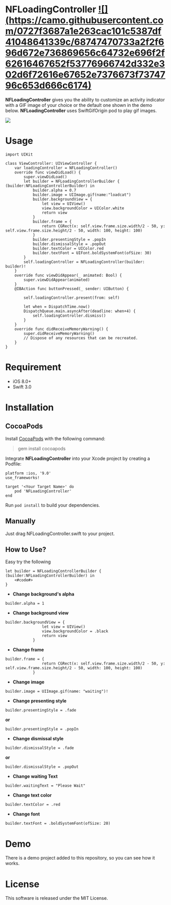 **NFLoadingController** [![] (https://camo.githubusercontent.com/0727f3687a1e263cac101c5387df41048641339c/68747470733a2f2f696d672e736869656c64732e696f2f62616467652f53776966742d332e302d6f72616e67652e7376673f7374796c653d666c6174)](https://developer.apple.com/swift/)
===


**NFLoadingController** gives you the ability to customize an activity indicator with a GIF image of your choice or the default one shown in the demo below.
**NFLoadingController** uses SwiftGifOrigin pod to play gif images.

![](demo.gif)



**Usage**
=
```
import UIKit

class ViewController: UIViewController {
    var loadingController = NFLoadingController()
    override func viewDidLoad() {
        super.viewDidLoad()
        let builder = NFLoadingControllerBuilder { (builder:NFLoadingControllerBuilder) in
            builder.alpha = 0.7
            builder.image = UIImage.gif(name:"loadcat")
            builder.backgroundView = {
                let view = UIView()
                view.backgroundColor = UIColor.white
                return view
            }
            builder.frame = {
                return CGRect(x: self.view.frame.size.width/2 - 50, y: self.view.frame.size.height/2 - 50, width: 100, height: 100)
            }
            builder.presentingStyle = .popIn
            builder.dismissalStyle = .popOut
            builder.textColor = UIColor.red
            builder.textFont = UIFont.boldSystemFont(ofSize: 30)
        }
        self.loadingController = NFLoadingController(builder: builder)!
    }
    override func viewDidAppear(_ animated: Bool) {
        super.viewDidAppear(animated)
    }
    @IBAction func buttonPressed(_ sender: UIButton) {
        
        self.loadingController.present(from: self)
        
        let when = DispatchTime.now()
        DispatchQueue.main.asyncAfter(deadline: when+4) {
            self.loadingController.dismiss()
        }
    }
    override func didReceiveMemoryWarning() {
        super.didReceiveMemoryWarning()
        // Dispose of any resources that can be recreated.
    }
}
```

**Requirement**
=
- iOS 8.0+
- Swift 3.0

**Installation**
=
**CocoaPods**
-
Install [CocoaPods](cocoapods.org) with the following command:

>  gem install cocoapods

Integrate **NFLoadingController** into your Xcode project by creating a Podfile:
```
platform :ios, '9.0'
use_frameworks!

target '<Your Target Name>' do
    pod 'NFLoadingController'
end
```
Run `pod install` to build your dependencies.

**Manually**
-
Just drag NFLoadingController.swift to your project.

**How to Use?**
-
Easy try the following

```
let builder = NFLoadingControllerBuilder { (builder:NFLoadingControllerBuilder) in
	<#code#>
}
```
- **Change background's alpha**
```
builder.alpha = 1
```
- **Change background view**
```
builder.backgroundView = {
                let view = UIView()
                view.backgroundColor = .black
                return view
            }
```
- **Change frame**
```
builder.frame = {
                return CGRect(x: self.view.frame.size.width/2 - 50, y: self.view.frame.size.height/2 - 50, width: 100, height: 100)
            }
```

- **Change image**
```
builder.image = UIImage.gif(name: "waiting")!
```
- **Change presenting style**
```
builder.presentingStyle = .fade
```
**or**
```
builder.presentingStyle = .popIn
```
- **Change dismissal style**
```
builder.dismissalStyle = .fade
```
**or**
```
builder.dismissalStyle = .popOut
```
- **Change waiting Text**
```
builder.waitingText = "Please Wait"
```
- **Change text color**
```
builder.textColor = .red
```
- **Change font**
```
builder.textFont = .boldSystemFont(ofSize: 20)
```

**Demo**
=
There is a demo project added to this repository, so you can see how it works.

**License**
=
This software is released under the MIT License.
